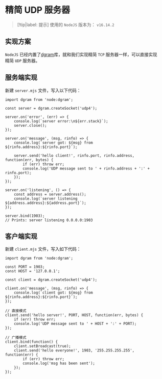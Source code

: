 # 精简 UDP 服务器

> [!tip|label: 提示]
> 使用的 `NodeJS` 版本为： `v16.14.2`

## 实现方案

`NodeJS` 已经内置了[dgram](https://nodejs.org/api/dgram.html)库，就和我们实现精简 `TCP` 服务器一样，可以直接实现精简 `UDP` 服务器。

## 服务端实现

新建 `server.mjs` 文件，写入以下代码：

```JS
import dgram from 'node:dgram';

const server = dgram.createSocket('udp4');

server.on('error', (err) => {
    console.log(`server error:\n${err.stack}`);
    server.close();
});

server.on('message', (msg, rinfo) => {
    console.log(`server got: ${msg} from ${rinfo.address}:${rinfo.port}`);

    server.send('hello client!', rinfo.port, rinfo.address, function(err, bytes) {
        if (err) throw err;
        console.log('UDP message sent to ' + rinfo.address + ':' + rinfo.port);
    });
});

server.on('listening', () => {
    const address = server.address();
    console.log(`server listening ${address.address}:${address.port}`);
});

server.bind(1903);
// Prints: server listening 0.0.0.0:1903
```

## 客户端实现

新建 `client.mjs` 文件，写入如下代码：

```JS
import dgram from 'node:dgram';

const PORT = 1903;
const HOST = '127.0.0.1';

const client = dgram.createSocket('udp4');

client.on('message', (msg, rinfo) => {
    console.log(`client got: ${msg} from ${rinfo.address}:${rinfo.port}`);
});

// 直接模式
client.send('hello server!', PORT, HOST, function(err, bytes) {
    if (err) throw err;
    console.log('UDP message sent to ' + HOST + ':' + PORT);
});

// 广播模式
client.bind(function() {
    client.setBroadcast(true);
    client.send('hello everyone!', 1903, '255.255.255.255', function(err) {
        if (err) throw err;
        console.log('msg has been sent');
    });
});
```
